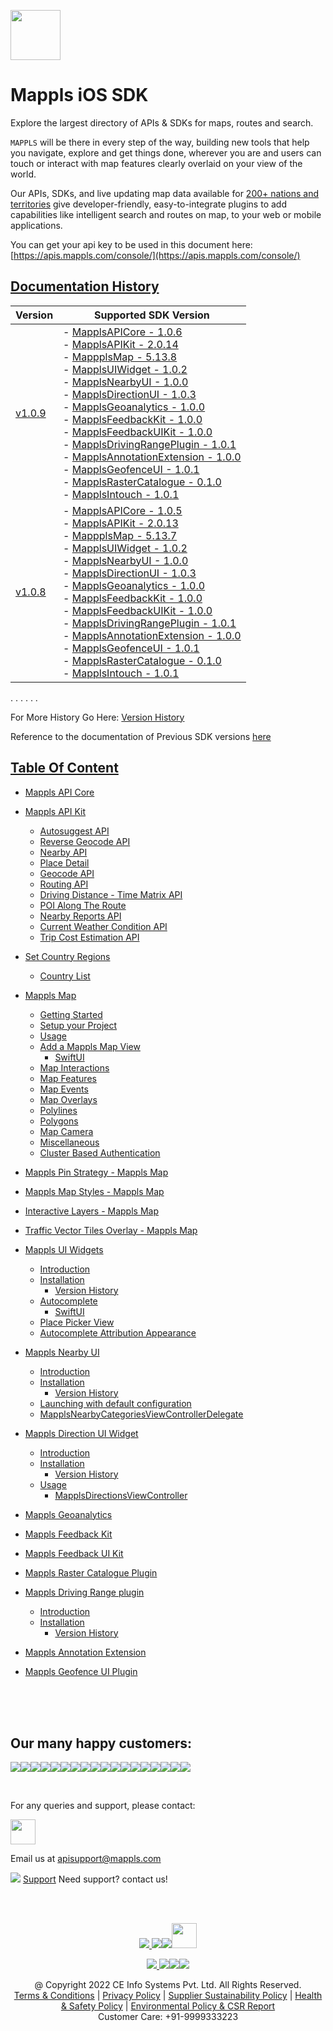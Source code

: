 [<img src="https://about.mappls.com/images/mappls-b-logo.svg" height="80"/> </p>](https://www.mapmyindia.com/api)

# Mappls iOS SDK
Explore the largest directory of APIs & SDKs for maps, routes and search.

`MAPPLS` will be there in every step of the way, building new tools that help you navigate, explore and get things done, wherever you are and users can touch or interact with map features clearly overlaid on your view of the world.

Our APIs, SDKs, and live updating map data available for [200+ nations and territories](https://github.com/MapmyIndia/mapmyindia-rest-api/blob/master/docs/countryISO.md) give developer-friendly, easy-to-integrate plugins to add capabilities like intelligent
search and routes on map, to your web or mobile applications.

You can get your api key to be used in this document here: [https://apis.mappls.com/console/](https://apis.mappls.com/console/)

## [Documentation History](#Documentation-History)

| Version | Supported SDK Version |
| ------- | --------------------- |
| [v1.0.9](./docs/v1.0.9/README.md) | - [MapplsAPICore - 1.0.6](./docs/v1.0.9/MapplsAPICore.md) <br/> - [MapplsAPIKit - 2.0.14](./docs/v1.0.9/MapplsAPIKit.md) <br/> - [MappplsMap - 5.13.8](./docs/v1.0.9/MapplsMap.md#Vector-iOS-Map) <br/> - [MapplsUIWidget - 1.0.2](./docs/v1.0.9/MapplsUIWidgets.md) <br/> - [MapplsNearbyUI - 1.0.0](./docs/v1.0.9/MapplsNearbyUI.md) <br/> - [MapplsDirectionUI - 1.0.3](./docs/v1.0.9/MapplsDirectionUI.md) <br/> - [MapplsGeoanalytics - 1.0.0](./docs/v1.0.9/MapplsGeoanalytics.md) <br/> - [MapplsFeedbackKit - 1.0.0](./docs/v1.0.9/MapplsFeedbackKit.md) <br/> - [MapplsFeedbackUIKit - 1.0.0](./docs/v1.0.9/MapplsFeedbackUIKit.md) <br/> - [MapplsDrivingRangePlugin - 1.0.1](./docs/v1.0.9/MapplsDrivingRangePlugin.md) <br/> - [MapplsAnnotationExtension - 1.0.0](./docs/v1.0.9/MapplsAnnotationExtension.md) <br/> - [MapplsGeofenceUI - 1.0.1](./docs/v1.0.9/MapplsGeofenceUI.md) <br/> - [MapplsRasterCatalogue - 0.1.0](./docs/v1.0.9/RasterCatalouge.md) <br/> - [MapplsIntouch - 1.0.1](./docs/v1.0.9/MapplsIntouch.md)|
| [v1.0.8](./docs/v1.0.8/README.md) | - [MapplsAPICore - 1.0.5](./docs/v1.0.8/MapplsAPICore.md) <br/> - [MapplsAPIKit - 2.0.13](./docs/v1.0.8/MapplsAPIKit.md) <br/> - [MappplsMap - 5.13.7](./docs/v1.0.8/MapplsMap.md#Vector-iOS-Map) <br/> - [MapplsUIWidget - 1.0.2](./docs/v1.0.8/MapplsUIWidgets.md) <br/> - [MapplsNearbyUI - 1.0.0](./docs/v1.0.8/MapplsNearbyUI.md) <br/> - [MapplsDirectionUI - 1.0.3](./docs/v1.0.8/MapplsDirectionUI.md) <br/> - [MapplsGeoanalytics - 1.0.0](./docs/v1.0.8/MapplsGeoanalytics.md) <br/> - [MapplsFeedbackKit - 1.0.0](./docs/v1.0.8/MapplsFeedbackKit.md) <br/> - [MapplsFeedbackUIKit - 1.0.0](./docs/v1.0.8/MapplsFeedbackUIKit.md) <br/> - [MapplsDrivingRangePlugin - 1.0.1](./docs/v1.0.8/MapplsDrivingRangePlugin.md) <br/> - [MapplsAnnotationExtension - 1.0.0](./docs/v1.0.8/MapplsAnnotationExtension.md) <br/> - [MapplsGeofenceUI - 1.0.1](./docs/v1.0.8/MapplsGeofenceUI.md) <br/> - [MapplsRasterCatalogue - 0.1.0](./docs/v1.0.8/RasterCatalouge.md) <br/> - [MapplsIntouch - 1.0.1](./docs/v1.0.8/MapplsIntouch.md)|

. . . . . .

For More History Go Here: [Version History](./Version-History.md)

Reference to the documentation of Previous SDK versions [here](https://github.com/mappls-api/mapmyindia-maps-vectorSDK-iOS)

## [Table Of Content](#Table-Of-Content)
- [Mappls API Core](./docs/v1.0.9/MapplsAPICore.md)[](#Mappls-API-Core)

- [Mappls API Kit](./docs/v1.0.9/MapplsAPIKit.md)
    * [Autosuggest API](./docs/v1.0.9/MapplsAPIKit.md#Autosuggest-API)
    * [Reverse Geocode API](./docs/v1.0.9/MapplsAPIKit.md#Reverse-Geocoding-API)
    * [Nearby API](./docs/v1.0.9/MapplsAPIKit.md#Nearby-API)
    * [Place Detail](./docs/v1.0.9/MapplsAPIKit.md#Place-Detail)
    * [Geocode API](./docs/v1.0.9/MapplsAPIKit.md#Geocoding-API)
    * [Routing API](./docs/v1.0.9/MapplsAPIKit.md#Routing-API)
    * [Driving Distance - Time Matrix API](./docs/v1.0.9/MapplsAPIKit.md#Driving-Distance-Time-Matrix-API)
    * [POI Along The Route](./docs/v1.0.9/MapplsAPIKit.md#POI-Along-The-Route-API)
    * [Nearby Reports API](./docs/v1.0.9/MapplsAPIKit.md#Nearby-Reports-API)
    * [Current Weather Condition API](./docs/v1.0.9/MapplsAPIKit.md#Current-Weather-Condition-API)
    * [Trip Cost Estimation API](./docs/v1.0.9/MapplsAPIKit.md#Trip-Cost-Estimation-API)

- [Set Country Regions](./docs/v1.0.9/Regions.md)
    - [Country List](https://github.com/mappls-api/mapmyindia-rest-api/blob/master/docs/countryISO.md)

- [Mappls Map](./docs/v1.0.9/MapplsMap.md#Vector-iOS-Map)
    * [Getting Started](./docs/v1.0.9/MapplsMap.md#Getting-Started)
    * [Setup your Project](./docs/v1.0.9/MapplsMap.md#Setup-your-Project)
    * [Usage](./docs/v1.0.9/MapplsMap.md#Usage)    
    * [Add a Mappls Map View](./docs/v1.0.9/MapplsMap.md#Add-a-Mappls-Map-View)
        * [SwiftUI](./docs/v1.0.9/MapplsMap.md#SwiftUI)
    * [Map Interactions](./docs/v1.0.9/MapplsMap.md#Map-Interactions)
    * [Map Features](./docs/v1.0.9/MapplsMap.md#Map-Features)
    * [Map Events](./docs/v1.0.9/MapplsMap.md#Map-Events)
    * [Map Overlays](./docs/v1.0.9/MapplsMap.md#Map-Overlays)
    * [Polylines](./docs/v1.0.9/MapplsMap.md#Polylines)
    * [Polygons](./docs/v1.0.9/MapplsMap.md#Polygons)
    * [Map Camera](./docs/v1.0.9/MapplsMap.md#Map-Camera)
    * [Miscellaneous](./docs/v1.0.9/MapplsMap.md#Miscellaneous)
    * [Cluster Based Authentication](./docs/v1.0.9/MapplsMap.md#Cluster-Based-Authentication)

- [Mappls Pin Strategy - Mappls Map](./docs/v1.0.9/MapplsPinStrategy.md)

- [Mappls Map Styles - Mappls Map](./docs/v1.0.9/MapplsMapStyle.md)

- [Interactive Layers - Mappls Map](./docs/v1.0.9/InteractiveLayers.md)

- [Traffic Vector Tiles Overlay - Mappls Map](./docs/v1.0.9/MapplsTrafficVectorTileOverlay.md)

- [Mappls UI Widgets](./docs/v1.0.9/MapplsUIWidgets.md)
    - [Introduction](./docs/v1.0.9/MapplsUIWidgets.md#Introduction)
    - [Installation](./docs/v1.0.9/MapplsUIWidgets.md#Installation)
        - [Version History](./docs/v1.0.9/MapplsUIWidgets.md#Version-History)
    - [Autocomplete](./docs/v1.0.9/MapplsUIWidgets.md#Autocomplete)
        - [SwiftUI](./docs/v1.0.9/MapplsUIWidgets.md#SwiftUI-Full-Screen-Control)
    - [Place Picker View](./docs/v1.0.9/MapplsUIWidgets.md#Place-Picker-View)
    - [Autocomplete Attribution Appearance](./docs/v1.0.9/MapplsUIWidgets.md#Autocomplete-Attribution-Appearance)

- [Mappls Nearby UI](./docs/v1.0.9/MapplsNearbyUI.md)
    - [Introduction](./docs/v1.0.9/MapplsNearbyUI.md#Introduction)
    - [Installation](./docs/v1.0.9/MapplsNearbyUI.md#Installation)
        - [Version History](./docs/v1.0.9/MapplsNearbyUI.md#Version-History)
    - [Launching with default configuration](./docs/v1.0.9/MapplsNearbyUI.md#Launching-with-default-configuration)
    - [MapplsNearbyCategoriesViewControllerDelegate](./docs/v1.0.9/MapplsNearbyUI.md#MapplsNearbyCategoriesViewControllerDelegate)

- [Mappls Direction UI Widget](./docs/v1.0.9/MapplsDirectionUI.md)
    - [Introduction](./docs/v1.0.9/MapplsDirectionUI.md#Introduction)
    - [Installation](./docs/v1.0.9/MapplsDirectionUI.md#Installation)
        - [Version History](./docs/v1.0.9/MapplsDirectionUI.md#Version-History)
    - [Usage](./docs/v1.0.9/MapplsDirectionUI.md#Usage)
        - [MapplsDirectionsViewController](./docs/v1.0.9/MapplsDirectionUI.md#MapplsDirectionsViewController)

- [Mappls Geoanalytics](./docs/v1.0.9/MapplsGeoanalytics.md)

- [Mappls Feedback Kit](./docs/v1.0.9/MapplsFeedbackKit.md)

- [Mappls Feedback UI Kit](./docs/v1.0.9/MapplsFeedbackUIKit.md)

- [Mappls Raster Catalogue Plugin](./docs/v1.0.9/RasterCatalouge.md)

- [Mappls Driving Range plugin](./docs/v1.0.9/MapplsDrivingRangePlugin.md)
  - [Introduction](./docs/v1.0.9/MapplsDrivingRangePlugin.md#Introduction)
  - [Installation](./docs/v1.0.9/MapplsDrivingRangePlugin.md#Installation)
      - [Version History](./docs/v1.0.9/MapplsDrivingRangePlugin.md#Version-History)

- [Mappls Annotation Extension](./docs/v1.0.9/MapplsAnnotationExtension.md)

- [Mappls Geofence UI Plugin](./docs/v1.0.9/MapplsGeofenceUI.md)

<br><br><br>

## Our many happy customers:

![](https://www.mapmyindia.com/api/img/logos1/PhonePe.png)![](https://www.mapmyindia.com/api/img/logos1/Arya-Omnitalk.png)![](https://www.mapmyindia.com/api/img/logos1/delhivery.png)![](https://www.mapmyindia.com/api/img/logos1/hdfc.png)![](https://www.mapmyindia.com/api/img/logos1/TVS.png)![](https://www.mapmyindia.com/api/img/logos1/Paytm.png)![](https://www.mapmyindia.com/api/img/logos1/FastTrackz.png)![](https://www.mapmyindia.com/api/img/logos1/ICICI-Pru.png)![](https://www.mapmyindia.com/api/img/logos1/LeanBox.png)![](https://www.mapmyindia.com/api/img/logos1/MFS.png)![](https://www.mapmyindia.com/api/img/logos1/TTSL.png)![](https://www.mapmyindia.com/api/img/logos1/Novire.png)![](https://www.mapmyindia.com/api/img/logos1/OLX.png)![](https://www.mapmyindia.com/api/img/logos1/sun-telematics.png)![](https://www.mapmyindia.com/api/img/logos1/Sensel.png)![](https://www.mapmyindia.com/api/img/logos1/TATA-MOTORS.png)![](https://www.mapmyindia.com/api/img/logos1/Wipro.png)![](https://www.mapmyindia.com/api/img/logos1/Xamarin.png)

<br>

For any queries and support, please contact:

[<img src="https://about.mappls.com/images/mappls-b-logo.svg" height="40"/> </p>](https://about.mappls.com/api/)

Email us at [apisupport@mappls.com](mailto:apisupport@mappls.com)

![](https://www.mapmyindia.com/api/img/icons/support.png)
[Support](https://about.mappls.com/contact/)
Need support? contact us!

<br></br>

[<p align="center"> <img src="https://www.mapmyindia.com/api/img/icons/stack-overflow.png"/> ](https://stackoverflow.com/questions/tagged/mappls-api)[![](https://www.mapmyindia.com/api/img/icons/blog.png)](https://about.mappls.com/blog/)[![](https://www.mapmyindia.com/api/img/icons/gethub.png)](https://github.com/mappls-api)[<img src="https://mmi-api-team.s3.ap-south-1.amazonaws.com/API-Team/npm-logo.one-third%5B1%5D.png" height="40"/> </p>](https://www.npmjs.com/org/mapmyindia) 

[<p align="center"> <img src="https://www.mapmyindia.com/june-newsletter/icon4.png"/> ](https://www.facebook.com/Mapplsofficial)[![](https://www.mapmyindia.com/june-newsletter/icon2.png)](https://twitter.com/mappls)[![](https://www.mapmyindia.com/newsletter/2017/aug/llinkedin.png)](https://www.linkedin.com/company/mappls/)[![](https://www.mapmyindia.com/june-newsletter/icon3.png)](https://www.youtube.com/channel/UCAWvWsh-dZLLeUU7_J9HiOA)

<div align="center">@ Copyright 2022 CE Info Systems Pvt. Ltd. All Rights Reserved.</div>

<div align="center"> <a href="https://about.mappls.com/api/terms-&-conditions">Terms & Conditions</a> | <a href="https://www.mappls.com/about/privacy-policy">Privacy Policy</a> | <a href="https://www.mappls.com/pdf/mappls-sustainability-policy-healt-labour-rules-supplir-sustainability.pdf">Supplier Sustainability Policy</a> | <a href="https://www.mappls.com/pdf/Health-Safety-Management.pdf">Health & Safety Policy</a> | <a href="https://www.mappls.com/pdf/Environment-Sustainability-Policy-CSR-Report.pdf">Environmental Policy & CSR Report</a>

<div align="center">Customer Care: +91-9999333223</div>
